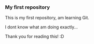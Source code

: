 ### My first repository 

This is my first repository, am learning Git.

I dont know what am doing exactly...

Thank you for reading this! :D